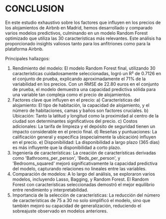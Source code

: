 # CONCLUSION

En este estudio exhaustivo sobre los factores que influyen en los precios de los alojamientos de Airbnb en Madrid, hemos desarrollado y comparado varios modelos predictivos, culminando en un modelo Random Forest optimizado que utiliza las 30 características más relevantes. Este análisis ha proporcionado insights valiosos tanto para los anfitriones como para la plataforma Airbnb.

Principales hallazgos:
1.	Rendimiento del modelo:
El modelo Random Forest final, utilizando 30 características cuidadosamente seleccionadas, logró un R² de 0.7126 en el conjunto de prueba, explicando aproximadamente el 71% de la variabilidad en los precios. Con un RMSE de 22.80 euros en el conjunto de prueba, el modelo demuestra una capacidad predictiva sólida para una variable tan compleja como el precio de alojamientos.
2.	Factores clave que influyen en el precio:
a) Características del alojamiento: El tipo de habitación, la capacidad de alojamiento, y el número de habitaciones, camas y baños son factores cruciales.
b) Ubicación: Tanto la latitud y longitud como la proximidad al centro de la ciudad son determinantes significativos del precio.
c) Costos adicionales: La tarifa de limpieza y el depósito de seguridad tienen un impacto considerable en el precio final.
d) Reseñas y puntuaciones: La calificación general y específica (especialmente la ubicación) influyen en el precio.
e) Disponibilidad: La disponibilidad a largo plazo (365 días) es más influyente que la disponibilidad a corto plazo.
3.	Ingeniería de características:
La creación de características derivadas como 'Bathrooms_per_person', 'Beds_per_person', y 'Bedrooms_squared' mejoró significativamente la capacidad predictiva del modelo, capturando relaciones no lineales entre las variables.
4.	Comparación de modelos:
A lo largo del análisis, se exploraron varios modelos, incluyendo Lasso, Bagging, y Random Forest. El Random Forest con características seleccionadas demostró el mejor equilibrio entre rendimiento y interpretabilidad.
5.	Importancia de la selección de características:
La reducción del número de características de 75 a 30 no solo simplificó el modelo, sino que también mejoró su capacidad de generalización, reduciendo el sobreajuste observado en modelos anteriores.
